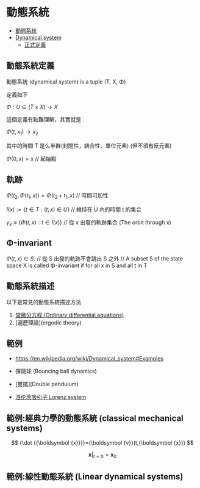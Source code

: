 # 動態系統

* [動態系統](https://zh.wikipedia.org/zh-tw/%E5%8A%A8%E5%8A%9B%E7%B3%BB%E7%BB%9F)
* [Dynamical system](https://en.wikipedia.org/wiki/Dynamical_system)
    * [正式定義](https://en.wikipedia.org/wiki/Dynamical_system#Formal_definition)

## 動態系統定義

動態系統 (dynamical system) is a tuple (T, X, Φ)

定義如下

${\displaystyle \Phi :U\subseteq (T\times X)\to X}$ 

這個定義有點難理解，其實就是：

${\Phi(t,x_1)\to x_2}$ 

其中的時間 T 是么半群(封閉性，結合性、單位元素) (但不須有反元素)

${\displaystyle \Phi (0,x)=x}$ // 起始點

## 軌跡

${\displaystyle \Phi (t_{2},\Phi (t_{1},x))=\Phi (t_{2}+t_{1},x)}$  // 時間可加性

${\displaystyle I(x):=\{t\in T:(t,x)\in U\}}$ // 維持在 U 內的時間 t 的集合

${\displaystyle \gamma _{x}\equiv \{\Phi (t,x):t\in I(x)\}}$ // 從 x 出發的軌跡集合 (The orbit through x)

## Φ-invariant

$\Phi (t,x)\in S.$ // 從 S 出發的軌跡不會跳出 S 之外 // A subset S of the state space X is called Φ-invariant if for all x in S and all t in T

## 動態系統描述

以下是常見的動態系統描述方法

1. [常微分方程 (Ordinary differential equations)](https://zh.wikipedia.org/wiki/%E5%B8%B8%E5%BE%AE%E5%88%86%E6%96%B9%E7%A8%8B)
2. [遍歷理論](ergodic theory)

## 範例

* https://en.wikipedia.org/wiki/Dynamical_system#Examples

* 彈跳球 (Bouncing ball dynamics)
* [雙擺](Double pendulum)
* [洛伦茨吸引子 Lorenz system](https://en.wikipedia.org/wiki/Lorenz_system)

## 範例:經典力學的動態系統 (classical mechanical systems)

$$
{\dot  {{\boldsymbol  {x}}}}={\boldsymbol  {v}}(t,{\boldsymbol  {x}})
$$


$$
{\displaystyle {\boldsymbol {x}}|_{t=0}={\boldsymbol {x}}_{0}}
$$


## 範例:線性動態系統 (Linear dynamical systems)



